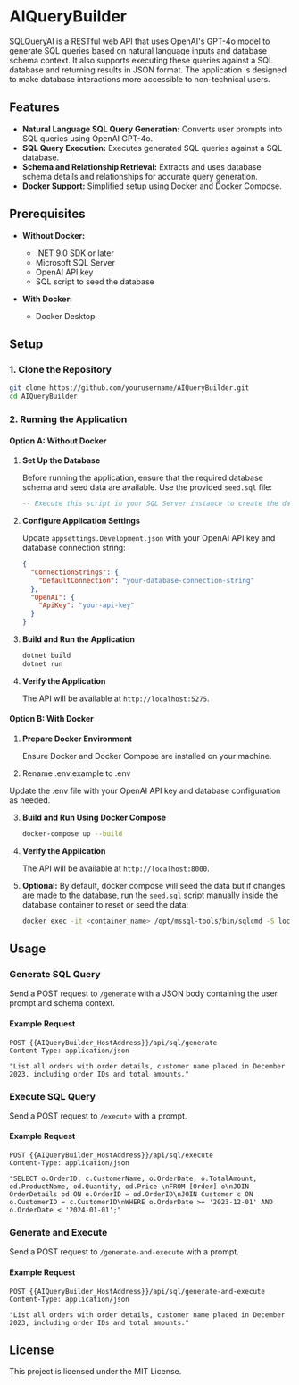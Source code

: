 # AIQueryBuilder

SQLQueryAI is a RESTful web API that uses OpenAI's GPT-4o model to generate SQL queries based on natural language inputs and database schema context. It also supports executing these queries against a SQL database and returning results in JSON format. The application is designed to make database interactions more accessible to non-technical users.

## Features

- **Natural Language SQL Query Generation:** Converts user prompts into SQL queries using OpenAI GPT-4o.
- **SQL Query Execution:** Executes generated SQL queries against a SQL database.
- **Schema and Relationship Retrieval:** Extracts and uses database schema details and relationships for accurate query generation.
- **Docker Support:** Simplified setup using Docker and Docker Compose.

## Prerequisites

- **Without Docker:**

  - .NET 9.0 SDK or later
  - Microsoft SQL Server
  - OpenAI API key
  - SQL script to seed the database

- **With Docker:**

  - Docker Desktop

## Setup

### 1. Clone the Repository

```sh
git clone https://github.com/yourusername/AIQueryBuilder.git
cd AIQueryBuilder
```

### 2. Running the Application

#### Option A: Without Docker

1. **Set Up the Database**

   Before running the application, ensure that the required database schema and seed data are available. Use the provided `seed.sql` file:

   ```sql
   -- Execute this script in your SQL Server instance to create the database and populate initial data.
   ```

2. **Configure Application Settings**

   Update `appsettings.Development.json` with your OpenAI API key and database connection string:

   ```json
   {
     "ConnectionStrings": {
       "DefaultConnection": "your-database-connection-string"
     },
     "OpenAI": {
       "ApiKey": "your-api-key"
     }
   }
   ```

3. **Build and Run the Application**

   ```sh
   dotnet build
   dotnet run
   ```

4. **Verify the Application**

   The API will be available at `http://localhost:5275`.

#### Option B: With Docker

1. **Prepare Docker Environment**

   Ensure Docker and Docker Compose are installed on your machine.

2. Rename .env.example to .env

Update the .env file with your OpenAI API key and database configuration as needed.

3. **Build and Run Using Docker Compose**

   ```sh
   docker-compose up --build
   ```

4. **Verify the Application**

   The API will be available at `http://localhost:8000`.

5. **Optional:** By default, docker compose will seed the data but if changes are made to the database, run the `seed.sql` script manually inside the database container to reset or seed the data:

   ```sh
   docker exec -it <container_name> /opt/mssql-tools/bin/sqlcmd -S localhost -U sa -P <your_password> -d DemoDB -i seed.sql
   ```

## Usage

### Generate SQL Query

Send a POST request to `/generate` with a JSON body containing the user prompt and schema context.

#### Example Request

```http
POST {{AIQueryBuilder_HostAddress}}/api/sql/generate
Content-Type: application/json

"List all orders with order details, customer name placed in December 2023, including order IDs and total amounts."

```

### Execute SQL Query

Send a POST request to `/execute` with a prompt.

#### Example Request

```http
POST {{AIQueryBuilder_HostAddress}}/api/sql/execute
Content-Type: application/json

"SELECT o.OrderID, c.CustomerName, o.OrderDate, o.TotalAmount, od.ProductName, od.Quantity, od.Price \nFROM [Order] o\nJOIN OrderDetails od ON o.OrderID = od.OrderID\nJOIN Customer c ON o.CustomerID = c.CustomerID\nWHERE o.OrderDate >= '2023-12-01' AND o.OrderDate < '2024-01-01';"

```

### Generate and Execute

Send a POST request to `/generate-and-execute` with a prompt.

#### Example Request

```http
POST {{AIQueryBuilder_HostAddress}}/api/sql/generate-and-execute
Content-Type: application/json

"List all orders with order details, customer name placed in December 2023, including order IDs and total amounts."
```

## License

This project is licensed under the MIT License.

